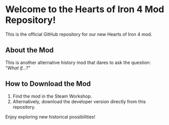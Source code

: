 # Welcome to the Hearts of Iron 4 Mod Repository!  

This is the official GitHub repository for our new Hearts of Iron 4 mod.  

## About the Mod  

This is another alternative history mod that dares to ask the question:  
*"What if...?"*  

## How to Download the Mod  

1. Find the mod in the Steam Workshop.  
2. Alternatively, download the developer version directly from this repository.  

Enjoy exploring new historical possibilities!  